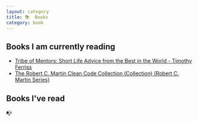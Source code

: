 ```yaml
---
layout: category
title: 📚  Books
category: book
---
```


## Books I am currently reading

- [Tribe of Mentors: Short Life Advice from the Best in the World - Timothy Ferriss](https://www.amazon.com/Tribe-Mentors-Short-Advice-World-ebook/dp/B071KJ7PTB/ref=sr_1_3?crid=XWS61V5J5BZA&dchild=1&keywords=mentors+tim+ferris&qid=1598208692&sprefix=mentors%2Caps%2C238&sr=8-3)
- [The Robert C. Martin Clean Code Collection (Collection) (Robert C. Martin Series)](https://www.amazon.com/Robert-Martin-Clean-Code-Collection-ebook/dp/B00666M59G/ref=sr_1_6?dchild=1&keywords=clean+code&qid=1598208779&sr=8-6)

## Books I've read
📭
